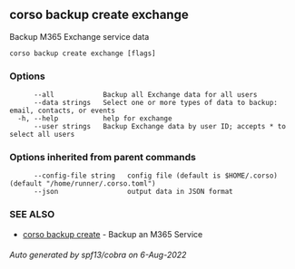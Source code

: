 ## corso backup create exchange

Backup M365 Exchange service data

```
corso backup create exchange [flags]
```

### Options

```
      --all            Backup all Exchange data for all users
      --data strings   Select one or more types of data to backup: email, contacts, or events
  -h, --help           help for exchange
      --user strings   Backup Exchange data by user ID; accepts * to select all users
```

### Options inherited from parent commands

```
      --config-file string   config file (default is $HOME/.corso) (default "/home/runner/.corso.toml")
      --json                 output data in JSON format
```

### SEE ALSO

* [corso backup create](corso_backup_create.md)	 - Backup an M365 Service

###### Auto generated by spf13/cobra on 6-Aug-2022
